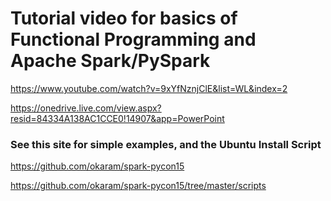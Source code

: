 # Tutorial video for basics of Functional Programming and Apache Spark/PySpark
https://www.youtube.com/watch?v=9xYfNznjClE&list=WL&index=2

https://onedrive.live.com/view.aspx?resid=84334A138AC1CCE0!14907&app=PowerPoint

### See this site for simple examples, and the Ubuntu Install Script
https://github.com/okaram/spark-pycon15

https://github.com/okaram/spark-pycon15/tree/master/scripts
